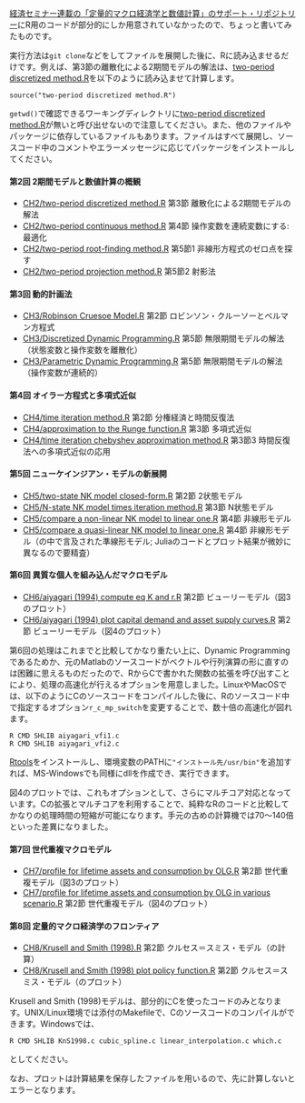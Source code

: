 [経済セミナー連載の「定量的マクロ経済学と数値計算」のサポート・リポジトリー](https://github.com/keizai-seminar-quant-macro)にR用のコードが部分的にしか用意されていなかったので、ちょっと書いてみたものです。

実行方法は`git clone`などをしてファイルを展開した後に、Rに読み込ませるだけです。例えば、第3節の離散化による2期間モデルの解法は、[two-period discretized method.R](https://github.com/uncorrelated/KSQME/blob/master/CH2/two-period%20discretized%20method.R)を以下のように読み込ませて計算します。

	source("two-period discretized method.R")

`getwd()`で確認できるワーキングディレクトリに[two-period discretized method.R](https://github.com/uncorrelated/KSQME/blob/master/CH2/two-period%20discretized%20method.R)が無いと呼び出せないので注意してください。また、他のファイルやパッケージに依存しているファイルもあります。ファイルはすべて展開し、ソースコード中のコメントやエラーメッセージに応じてパッケージをインストールしてください。


#### 第2回 2期間モデルと数値計算の概観
- [CH2/two-period discretized method.R](https://github.com/uncorrelated/KSQME/blob/master/CH2/two-period%20discretized%20method.R) 第3節 離散化による2期間モデルの解法
- [CH2/two-period continuous method.R](https://github.com/uncorrelated/KSQME/blob/master/CH2/two-period%20continuous%20method.R) 第4節 操作変数を連続変数にする: 最適化
- [CH2/two-period root-finding method.R](https://github.com/uncorrelated/KSQME/blob/master/CH2/two-period%20root-finding%20method.R) 第5節1 非線形方程式のゼロ点を探す
- [CH2/two-period projection method.R](https://github.com/uncorrelated/KSQME/blob/master/CH2/two-period%20projection%20method.R) 第5節2 射影法

#### 第3回 動的計画法
- [CH3/Robinson Cruesoe Model.R](https://github.com/uncorrelated/KSQME/blob/master/CH3/Robinson%20Cruesoe%20Model.R) 第2節 ロビンソン・クルーソーとベルマン方程式
- [CH3/Discretized Dynamic Programming.R](https://github.com/uncorrelated/KSQME/blob/master/CH3/Discretized%20Dynamic%20Programming.R) 第5節 無限期間モデルの解法（状態変数と操作変数を離散化）
- [CH3/Parametric Dynamic Programming.R](https://github.com/uncorrelated/KSQME/blob/master/CH3/Parametric%20Dynamic%20Programming.R) 第5節 無限期間モデルの解法（操作変数が連続的）

#### 第4回 オイラー方程式と多項式近似
- [CH4/time iteration method.R](https://github.com/uncorrelated/KSQME/blob/master/CH4/time%20iteration%20method.R) 第2節 分権経済と時間反復法
- [CH4/approximation to the Runge function.R](https://github.com/uncorrelated/KSQME/blob/master/CH4/approximation%20to%20the%20Runge%20function.R) 第3節 多項式近似
- [CH4/time iteration chebyshev approximation method.R](https://github.com/uncorrelated/KSQME/blob/master/CH4/time%20iteration%20chebyshev%20approximation%20method.R) 第3節3 時間反復法への多項式近似の応用

#### 第5回 ニューケインジアン・モデルの新展開
- [CH5/two-state NK model closed-form.R](https://github.com/uncorrelated/KSQME/blob/master/CH5/two-state%20NK%20model%20closed-form.R) 第2節 2状態モデル
- [CH5/N-state NK model times iteration method.R](https://github.com/uncorrelated/KSQME/blob/master/CH5/N-state%20NK%20model%20times%20iteration%20method.R) 第3節 N状態モデル
- [CH5/compare a non-linear NK model to linear one.R](https://github.com/uncorrelated/KSQME/blob/master/CH5/compare%20a%20non-linear%20NK%20model%20to%20linear%20one.R) 第4節 非線形モデル
- [CH5/compare a quasi-linear NK model to linear one.R](https://github.com/uncorrelated/KSQME/blob/master/CH5/compare%20a%20quasi-linear%20NK%20model%20to%20linear%20one.R) 第4節 非線形モデル（の中で言及された準線形モデル; Juliaのコードとプロット結果が微妙に異なるので要精査）

#### 第6回 異質な個人を組み込んだマクロモデル
- [CH6/aiyagari (1994) compute eq K and r.R](https://github.com/uncorrelated/KSQME/blob/master/CH6/aiyagari%20(1994)%20compute%20eq%20K%20and%20r.R) 第2節 ビューリーモデル（図3のプロット）
- [CH6/aiyagari (1994) plot capital demand and asset supply curves.R](https://github.com/uncorrelated/KSQME/blob/master/CH6/aiyagari%20(1994)%20plot%20capital%20demand%20and%20asset%20supply%20curves.R) 第2節 ビューリーモデル（図4のプロット）

第6回の処理はこれまでと比較してかなり重たい上に、Dynamic Programmingであるためか、元のMatlabのソースコードがベクトルや行列演算の形に直すのは困難に思えるものだったので、RからCで書かれた関数の拡張を呼び出すことにより、処理の高速化が行えるオプションを用意しました。LinuxやMacOSでは、以下のようにCのソースコードをコンパイルした後に、Rのソースコード中で指定するオプション`r_c_mp_switch`を変更することで、数十倍の高速化が図れます。

	R CMD SHLIB aiyagari_vfi1.c
	R CMD SHLIB aiyagari_vfi2.c

[Rtools](https://cran.r-project.org/bin/windows/Rtools/)をインストールし、環境変数のPATHに`"インストール先/usr/bin"`を追加すれば、MS-Windowsでも同様にdllを作成でき、実行できます。

図4のプロットでは、これもオプションとして、さらにマルチコア対応となっています。Cの拡張とマルチコアを利用することで、純粋なRのコードと比較してかなりの処理時間の短縮が可能になります。手元の古めの計算機では70〜140倍といった差異になりました。

#### 第7回 世代重複マクロモデル
- [CH7/profile for lifetime assets and consumption by OLG.R](https://github.com/uncorrelated/KSQME/blob/master/CH7/profile%20for%20lifetime%20assets%20and%20consumption%20by%20OLG.R) 第2節 世代重複モデル（図3のプロット）
- [CH7/profile for lifetime assets and consumption by OLG in various scenario.R](https://github.com/uncorrelated/KSQME/blob/master/CH7/profile%20for%20lifetime%20assets%20and%20consumption%20by%20OLG%20in%20various%20scenario.R) 第2節 世代重複モデル（図4のプロット）

#### 第8回 定量的マクロ経済学のフロンティア
- [CH8/Krusell and Smith (1998).R](https://github.com/uncorrelated/KSQME/blob/master/CH8/Krusell%20and%20Smith%20(1998).R) 第2節 クルセス＝スミス・モデル（の計算）
- [CH8/Krusell and Smith (1998) plot policy function.R](https://github.com/uncorrelated/KSQME/blob/master/CH8/Krusell%20and%20Smith%20(1998)%20plot%20policy%20function.R) 第2節 クルセス＝スミス・モデル（のプロット）

Krusell and Smith (1998)モデルは、部分的にCを使ったコードのみとなります。UNIX/Linux環境では添付のMakefileで、Cのソースコードのコンパイルができます。Windowsでは、

	R CMD SHLIB KnS1998.c cubic_spline.c linear_interpolation.c which.c

としてください。

なお、プロットは計算結果を保存したファイルを用いるので、先に計算しないとエラーとなります。
